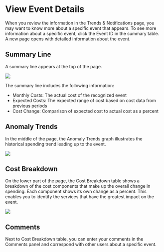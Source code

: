 # View Event Details

When you review the information in the Trends & Notifications page, you may want to know more about a specific event that appears. To see more information about a specific event, click the Event ID in the summary table. A new page opens with detailed information about the event.

## Summary Line

A summary line appears at the top of the page.

<img src="/cloud-analyzer/_media/tutorials-trends-view-details-01.png" />

The summary line includes the following information:

- Monthly Costs: The actual cost of the recognized event
- Expected Costs: The expected range of cost based on cost data from previous periods
- Cost Change: Comparison of expected cost to actual cost as a percent

## Anomaly Trends

In the middle of the page, the Anomaly Trends graph illustrates the historical spending trend leading up to the event.

<img src="/cloud-analyzer/_media/tutorials-trends-view-details-02.png" />

## Cost Breakdown

On the lower part of the page, the Cost Breakdown table shows a breakdown of the cost components that make up the overall change in spending. Each component shows its own change as a percent. This enables you to identify the services that have the greatest impact on the event.

<img src="/cloud-analyzer/_media/tutorials-trends-view-details-03.png" />

## Comments

Next to Cost Breakdown table, you can enter your comments in the Comments panel and correspond with other users about a specific event.
